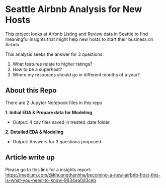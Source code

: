# Seattle Airbnb Analysis for New Hosts

This project looks at Airbnb Listing and Review data in Seattle to find meaningful insights that might help new hosts to start their business on Airbnb

This analysis seeks the answer for 3 questions:
1. What features relate to higher ratings?
2. How to be a superhost? 
3. Where my resources should go in different months of a year?

## About this Repo
There are 2 Jupyter Notebook files in this repo

**1. Initial EDA & Prepare data for Modeling**
  - Output: 4 csv files saved in treated_date folder

**2. Detailed EDA & Modeling**
  - Output: Answers for 3 questions proposed

## Article write up
Please go to this link for a insights report: https://medium.com/@khuongthanhha/becoming-a-new-airbnb-host-this-is-what-you-need-to-know-9634ea0d3ceb
